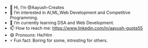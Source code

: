 - 👋 Hi, I’m @Aayush-Creates
- 👀 I’m interested in AI,ML,Web Development and Competitive Programming.
- 🌱 I’m currently learning DSA and Web Development.
- 📫 How to reach me: https://www.linkedin.com/in/aayush-gupta55
- 😄 Pronouns: He/Him 
- ⚡ Fun fact: Boring for some, intresting for others.

<!---
Aayush-Creates/Aayush-Creates is a ✨ special ✨ repository because its `README.md` (this file) appears on your GitHub profile.
You can click the Preview link to take a look at your changes.
--->
